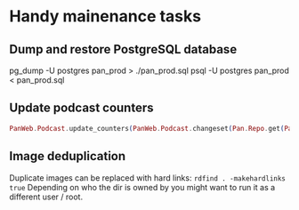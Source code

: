 # Handy mainenance tasks

## Dump and restore PostgreSQL database

pg_dump -U postgres pan_prod > ./pan_prod.sql
psql -U postgres pan_prod < pan_prod.sql

## Update podcast counters

```Elixir
PanWeb.Podcast.update_counters(PanWeb.Podcast.changeset(Pan.Repo.get(PanWeb.Podcast, 468))
```

## Image deduplication

Duplicate images can be replaced with hard links:
`rdfind . -makehardlinks true`
Depending on who the dir is owned by you might want to run it as a different user / root.
